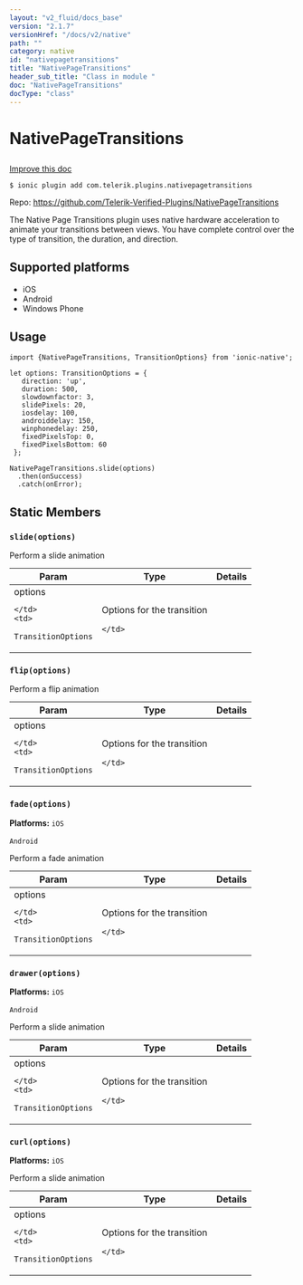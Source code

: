 ```yaml
---
layout: "v2_fluid/docs_base"
version: "2.1.7"
versionHref: "/docs/v2/native"
path: ""
category: native
id: "nativepagetransitions"
title: "NativePageTransitions"
header_sub_title: "Class in module "
doc: "NativePageTransitions"
docType: "class"
---
```








<h1 class="api-title">
  
  NativePageTransitions
  

  

  

</h1>

<a class="improve-v2-docs" href="http://github.com/driftyco/ionic-native/edit/master/src/plugins/native-page-transitions.ts#L0">
  Improve this doc
</a>



<!-- decorators -->


<pre><code>$ ionic plugin add com.telerik.plugins.nativepagetransitions</code></pre>
<p>Repo:
  <a href="https://github.com/Telerik-Verified-Plugins/NativePageTransitions">
    https://github.com/Telerik-Verified-Plugins/NativePageTransitions
  </a>
</p>

<!-- description -->

<p>The Native Page Transitions plugin uses native hardware acceleration to animate your transitions between views. You have complete control over the type of transition, the duration, and direction.</p>


<!-- @platforms tag -->
<h2>Supported platforms</h2>

<ul>
  <li>iOS</li><li>Android</li><li>Windows Phone</li>
</ul>

<!-- @platforms tag end -->


<!-- @usage tag -->

<h2>Usage</h2>

<pre><code>import {NativePageTransitions, TransitionOptions} from &#39;ionic-native&#39;;

let options: TransitionOptions = {
   direction: &#39;up&#39;,
   duration: 500,
   slowdownfactor: 3,
   slidePixels: 20,
   iosdelay: 100,
   androiddelay: 150,
   winphonedelay: 250,
   fixedPixelsTop: 0,
   fixedPixelsBottom: 60
 };

NativePageTransitions.slide(options)
  .then(onSuccess)
  .catch(onError);
</code></pre>




<!-- @property tags -->


<h2>Static Members</h2>

<div id="slide"></div>
<h3><code>slide(options)</code>
  
</h3>


Perform a slide animation


<table class="table param-table" style="margin:0;">
  <thead>
  <tr>
    <th>Param</th>
    <th>Type</th>
    <th>Details</th>
  </tr>
  </thead>
  <tbody>
  
  <tr>
    <td>
      options
      
      
    </td>
    <td>
      
<code>TransitionOptions</code>
    </td>
    <td>
      <p>Options for the transition</p>

      
    </td>
  </tr>
  
  </tbody>
</table>







<div id="flip"></div>
<h3><code>flip(options)</code>
  
</h3>


Perform a flip animation


<table class="table param-table" style="margin:0;">
  <thead>
  <tr>
    <th>Param</th>
    <th>Type</th>
    <th>Details</th>
  </tr>
  </thead>
  <tbody>
  
  <tr>
    <td>
      options
      
      
    </td>
    <td>
      
<code>TransitionOptions</code>
    </td>
    <td>
      <p>Options for the transition</p>

      
    </td>
  </tr>
  
  </tbody>
</table>







<div id="fade"></div>
<h3><code>fade(options)</code>
  
</h3>


<p>
  <b>Platforms:</b>
  <code>iOS</code>&nbsp;
  
  <code>Android</code>&nbsp;
  </p>



Perform a fade animation


<table class="table param-table" style="margin:0;">
  <thead>
  <tr>
    <th>Param</th>
    <th>Type</th>
    <th>Details</th>
  </tr>
  </thead>
  <tbody>
  
  <tr>
    <td>
      options
      
      
    </td>
    <td>
      
<code>TransitionOptions</code>
    </td>
    <td>
      <p>Options for the transition</p>

      
    </td>
  </tr>
  
  </tbody>
</table>







<div id="drawer"></div>
<h3><code>drawer(options)</code>
  
</h3>


<p>
  <b>Platforms:</b>
  <code>iOS</code>&nbsp;
  
  <code>Android</code>&nbsp;
  </p>



Perform a slide animation


<table class="table param-table" style="margin:0;">
  <thead>
  <tr>
    <th>Param</th>
    <th>Type</th>
    <th>Details</th>
  </tr>
  </thead>
  <tbody>
  
  <tr>
    <td>
      options
      
      
    </td>
    <td>
      
<code>TransitionOptions</code>
    </td>
    <td>
      <p>Options for the transition</p>

      
    </td>
  </tr>
  
  </tbody>
</table>







<div id="curl"></div>
<h3><code>curl(options)</code>
  
</h3>


<p>
  <b>Platforms:</b>
  <code>iOS</code>&nbsp;
  </p>



Perform a slide animation


<table class="table param-table" style="margin:0;">
  <thead>
  <tr>
    <th>Param</th>
    <th>Type</th>
    <th>Details</th>
  </tr>
  </thead>
  <tbody>
  
  <tr>
    <td>
      options
      
      
    </td>
    <td>
      
<code>TransitionOptions</code>
    </td>
    <td>
      <p>Options for the transition</p>

      
    </td>
  </tr>
  
  </tbody>
</table>








<!-- methods on the class -->



<!-- other classes -->

<!-- end other classes -->

<!-- interfaces -->

<!-- end interfaces -->

<!-- related link --><!-- end content block -->


<!-- end body block -->

